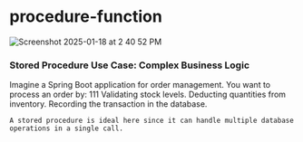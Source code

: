 # procedure-function
![Screenshot 2025-01-18 at 2 40 52 PM](https://github.com/user-attachments/assets/9896c0e6-9385-45c2-8ada-77b302e9125c)

### Stored Procedure Use Case: Complex Business Logic
Imagine a Spring Boot application for order management. You want to process an order by:
111
Validating stock levels.
Deducting quantities from inventory.
Recording the transaction in the database.
```
A stored procedure is ideal here since it can handle multiple database operations in a single call.
